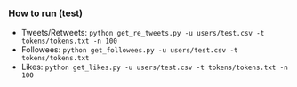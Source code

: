 ### How to run (test)

- Tweets/Retweets: ```python get_re_tweets.py -u users/test.csv -t tokens/tokens.txt -n 100```
- Followees: ```python get_followees.py -u users/test.csv -t tokens/tokens.txt```
- Likes: ```python get_likes.py -u users/test.csv -t tokens/tokens.txt -n 100```
